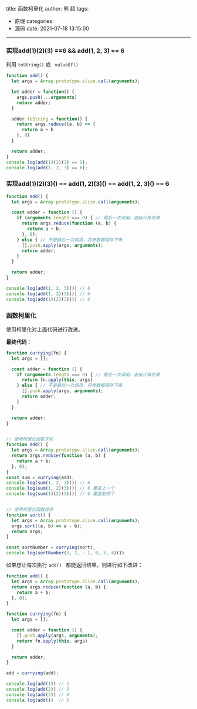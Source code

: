 title: 函数柯里化
author: 熊 超
tags:
  - 原理
categories:
  - 源码
date: 2021-07-18 13:15:00
---
<!--more-->

### 实现add(1)(2)(3) ==6 && add(1, 2, 3) == 6



利用 `toString()`  或 ` valueOf()`

```js
function add() {
  let args = Array.prototype.slice.call(arguments);

  let adder = function() {
    args.push(...arguments)
    return adder;
  }

  adder.toString = function() {
    return args.reduce((a, b) => {
      return a + b
    }, 0)
  }

  return adder;
}
console.log(add(1)(2)(3) == 6);
console.log(add(1, 2, 3) == 6);
```



### 实现add(1)(2)(3)() == add(1, 2)(3)() == add(1, 2, 3)() == 6 

```js
function add() {
  let args = Array.prototype.slice.call(arguments);

  const adder = function () {
    if (arguments.length === 0) { // 最后一次调用，直接计算结果
      return args.reduce(function (a, b) {
        return a + b;
      }, 0);
    } else { // 不是最后一次调用，将参数都保存下来
      [].push.apply(args, arguments);
      return adder;
    }
  }

  return adder;
}

console.log(add(1, 2, 3)()) // 6
console.log(add(1, 2)(3)()) // 6
console.log(add(1)(2)(3)()) // 6
```



### 函数柯里化

使用柯里化对上面代码进行改进。

**最终代码**：

```js
function currying(fn) {
  let args = [];

  const adder = function () {
    if (arguments.length === 0) { // 最后一次调用，直接计算结果
      return fn.apply(this, args)
    } else { // 不是最后一次调用，将参数都保存下来
      [].push.apply(args, arguments);
      return adder;
    }
  }

  return adder;
}


// 使用柯里化函数求和
function add() {
  let args = Array.prototype.slice.call(arguments);
  return args.reduce(function (a, b) {
    return a + b;
  }, 0);
}
const sum = currying(add);
console.log(sum(1, 2, 3)()) // 6
console.log(sum(1, 2)(3)()) // 6 覆盖上一个
console.log(sum(1)(2)(3)()) // 6 覆盖前两个


// 使用柯里化函数排序
function sort() {
  let args = Array.prototype.slice.call(arguments);
  args.sort((a, b) => a - b);
  return args;
}

const sortNumber = currying(sort);
console.log(sortNumber(3, 2, - 1, 0, 5, 4)())

```



如果想让每次执行 `add() ` 都能返回结果。则进行如下改进：

```js
function add() {
  let args = Array.prototype.slice.call(arguments);
  return args.reduce(function (a, b) {
    return a + b;
  }, 0);
}

function currying(fn) {
  let args = [];

  const adder = function () {
    [].push.apply(args, arguments);
    return fn.apply(this, args)
  }

  return adder;
}

add = currying(add);

console.log(add(1)) // 1
console.log(add(2)) // 3
console.log(add(3)) // 6
console.log(add()) 	// 6
```



